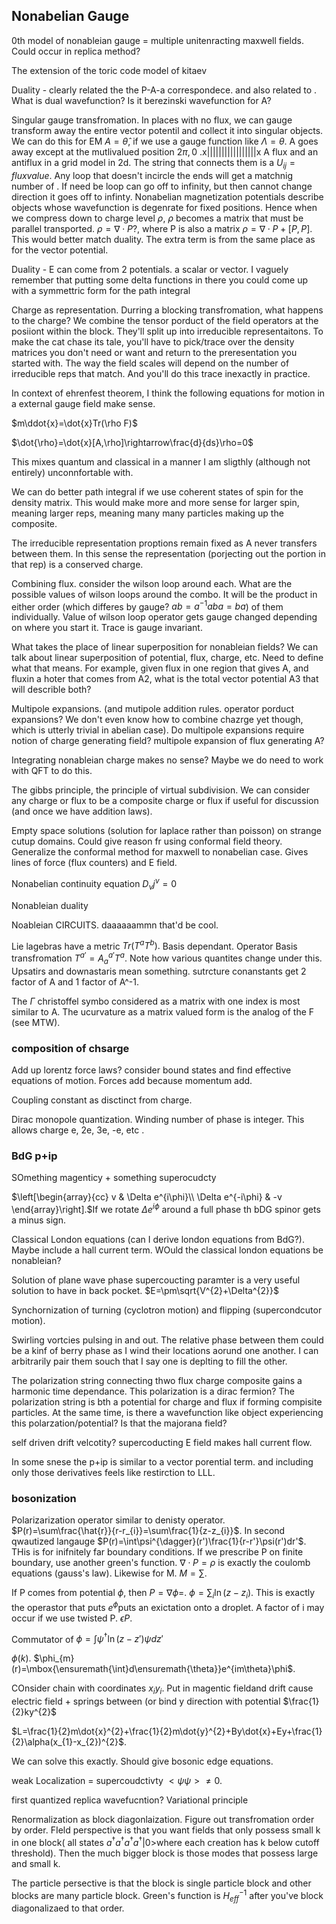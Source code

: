Nonabelian Gauge
----------------

0th model of nonableian gauge = multiple unitenracting maxwell fields.
Could occur in replica method?

The extension of the toric code model of kitaev

Duality - clearly related the the P-A-a correspondece. and also related
to . What is dual wavefunction? Is it berezinski wavefunction for A?

Singular gauge transfromation. In places with no flux, we can gauge
transform away the entire vector potentil and collect it into singular
objects. We can do this for EM $A=\hat{\theta}$, if we use a gauge
function like $\Lambda=\theta$. A goes away except at the mutlivalued
position $2\pi,0$ .x\|\|\|\|\|\|\|\|\|\|\|\|\|\|\|\|\|x A flux and an
antiflux in a grid model in 2d. The string that connects them is a
$U_{ij}=fluxvalue$. Any loop that doesn't incircle the ends will get a
matchnig number of . If need be loop can go off to infinity, but then
cannot change direction it goes off to infinty. Nonabelian magnetization
potentials describe objects whose wavefunction is degenrate for fixed
positions. Hence when we compress down to charge level $\rho$, $\rho$
becomes a matrix that must be parallel transported.
$\rho=\nabla\cdot P$?, where P is also a matrix
$\rho=\nabla\cdot P+[P,P]$. This would better match duality. The extra
term is from the same place as for the vector potential.

Duality - E can come from 2 potentials. a scalar or vector. I vaguely
remember that putting some delta functions in there you could come up
with a symmettric form for the path integral

Charge as representation. Durring a blocking transfromation, what
happens to the charge? We combine the tensor porduct of the field
operators at the posiiont within the block. They'll split up into
irreducible representaitons. To make the cat chase its tale, you'll have
to pick/trace over the density matrices you don't need or want and
return to the preresentation you started with. The way the field scales
will depend on the number of irreducible reps that match. And you'll do
this trace inexactly in practice.

In context of ehrenfest theorem, I think the following equations for
motion in a external gauge field make sense.

$m\ddot{x}=\dot{x}Tr(\rho F)$

$\dot{\rho}=\dot{x}[A,\rho]\rightarrow\frac{d}{ds}\rho=0$

This mixes quantum and classical in a manner I am sligthly (although not
entirely) unconnfortable with.

We can do better path integral if we use coherent states of spin for the
density matrix. This would make more and more sense for larger spin,
meaning larger reps, meaning many many particles making up the
composite.

The irreducible representation proptions remain fixed as A never
transfers between them. In this sense the representation (porjecting out
the portion in that rep) is a conserved charge.

Combining flux. consider the wilson loop around each. What are the
possible values of wilson loops around the combo. It will be the product
in either order (which differes by gauge? $ab=a^{-1}aba=ba$) of them
individually. Value of wilson loop operator gets gauge changed depending
on where you start it. Trace is gauge invariant.

What takes the place of linear superposition for nonableian fields? We
can talk about linear superposition of potential, flux, charge, etc.
Need to define what that means. For example, given flux in one region
that gives A, and fluxin a hoter that comes from A2, what is the total
vector potential A3 that will describle both?

Multipole expansions. (and mutipole addition rules. operator porduct
expansions? We don't even know how to combine chazrge yet though, which
is utterly trivial in abelian case). Do multipole expansions require
notion of charge generating field? multipole expansion of flux
generating A?

Integrating nonableian charge makes no sense? Maybe we do need to work
with QFT to do this.

The gibbs principle, the principle of virtual subdivision. We can
consider any charge or flux to be a composite charge or flux if useful
for discussion (and once we have addition laws).

Empty space solutions (solution for laplace rather than poisson) on
strange cutup domains. Could give reason fr using conformal field
theory. Generalize the conformal method for maxwell to nonabelian case.
Gives lines of force (flux counters) and E field.

Nonabelian continuity equation $D_{\nu}j^{\nu}=0$

Nonableian duality

Noableian CIRCUITS. daaaaaammn that'd be cool.

Lie lagebras have a metric $Tr(T^{a}T^{b}).$ Basis dependant. Operator
Basis transfromation $T^{a'}=A_{a}^{a'}T^{a}$. Note how various
quantites change under this. Upsatirs and downastaris mean something.
sutrcture conanstants get 2 factor of A and 1 factor of A\^-1.

The $\Gamma$ christoffel symbo considered as a matrix with one index is
most similar to A. The ucurvature as a matrix valued form is the analog
of the F (see MTW).

### composition of chsarge

Add up lorentz force laws? consider bound states and find effective
equations of motion. Forces add because momentum add.

Coupling constant as disctinct from charge.

Dirac monopole quantization. Winding number of phase is integer. This
allows charge e, 2e, 3e, -e, etc .

### BdG p+ip

SOmething magenticy + something superocudcty

$\left[\begin{array}{cc}
v & \Delta e^{i\phi}\\
\Delta e^{-i\phi} & -v
\end{array}\right].$If we rotate $\Delta e^{i\phi}$ around a full phase
th bDG spinor gets a minus sign.

Classical London equations (can I derive london equations from BdG?).
Maybe include a hall current term. WOuld the classical london equations
be nonableian?

Solution of plane wave phase supercoucting paramter is a very useful
solution to have in back pocket. $E=\pm\sqrt{V^{2}+\Delta^{2}}$

Synchornization of turning (cyclotron motion) and flipping
(supercondcutor motion).

Swirling vortcies pulsing in and out. The relative phase between them
could be a kinf of berry phase as I wind their locations aorund one
another. I can arbitrarily pair them souch that I say one is deplting to
fill the other.

The polarization string connecting thwo flux charge composite gains a
harmonic time dependance. This polarization is a dirac fermion? The
polarization string is bth a potential for charge and flux if forming
compisite particles. At the same time, is there a wavefunction like
object experiencing this polarzation/potential? Is that the majorana
field?

self driven drift velcotity? supercoducting E field makes hall current
flow.

In some snese the p+ip is similar to a vector porential term. and
including only those derivatives feels like restirction to LLL.

### bosonization

Polarizarization operator similar to denisty operator.
$P(r)=\sum\frac{\hat{r}}{r-r_{i}}=\sum\frac{1}{z-z_{i}}$. In second
qwautized langauge
$P(r)=\int\psi^{\dagger}(r')\frac{1}{r-r'}\psi(r')dr'$. THis is for
inifnitely far boundary conditions. If we prescribe P on finite
boundary, use another green's function. $\nabla\cdot P=\rho$ is exactly
the coulomb equations (gauss's law). Likewise for M. $M=\sum$.

If P comes from potential $\phi$, then $P=\nabla\phi=$.
$\phi=\sum_{i}\ln(z-z_{i})$. This is exactly the operastor that puts
$e^{\phi}$puts an exictation onto a droplet. A factor of i may occur if
we use twisted P. $\epsilon P$.

Commutator of $\phi=\int\psi^{\dagger}\ln(z-z')\psi dz'$

$\phi(k)$.
$\phi_{m}(r)=\mbox{\ensuremath{\int}d\ensuremath{\theta}}e^{im\theta}\phi$.

COnsider chain with coordinates $x_{i}$$y_{i}$. Put in magentic fieldand
drift cause electric field + springs between (or bind y direction with
potential $\frac{1}{2}ky^{2}$

$L=\frac{1}{2}m\dot{x}^{2}+\frac{1}{2}m\dot{y}^{2}+By\dot{x}+Ey+\frac{1}{2}\alpha(x_{1}-x_{2})^{2}$.

We can solve this exactly. Should give bosonic edge equations.

weak Localization = supercoudctivty $<\psi\psi>\ne0$.

first quantized replica wavefucntion? Variational principle

Renormalization as block diagonlaization. Figure out transfromation
order by order. FIeld perspective is that you want fields that only
possess small k in one block( all states
$a^{\dagger}a^{\dagger}a^{\dagger}a^{\dagger}|0>$where each creation has
k below cutoff threshold). Then the much bigger block is those modes
that possess large and small k.

The particle persective is that the block is single particle block and
other blocks are many particle block. Green's function is $H_{eff}^{-1}$
after you've block diagonalizaed to that order.
